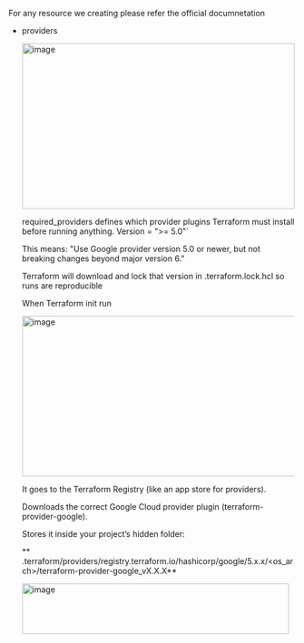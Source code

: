 For any resource we creating please refer the official documnetation

- providers

  <img width="480" height="292" alt="image" src="https://github.com/user-attachments/assets/754270b6-72a1-4d78-8cef-6508525c2879" />

  required_providers defines which provider plugins Terraform must install before running anything.
  Version = ">= 5.0"`

  This means: "Use Google provider version 5.0 or newer, but not breaking changes beyond major version 6."

  Terraform will download and lock that version in .terraform.lock.hcl so runs are reproducible

  When Terraform init run
  
  <img width="621" height="283" alt="image" src="https://github.com/user-attachments/assets/19187a09-5c03-4897-ad66-ef37c2c96eea" />
  
  It goes to the Terraform Registry (like an app store for providers).

  Downloads the correct Google Cloud provider plugin (terraform-provider-google).

  Stores it inside your project’s hidden folder:

  ** .terraform/providers/registry.terraform.io/hashicorp/google/5.x.x/<os_arch>/terraform-provider-google_vX.X.X**
  
  <img width="470" height="89" alt="image" src="https://github.com/user-attachments/assets/8647b792-3f7e-4ad1-81e6-6a8240401b1d" />


  
